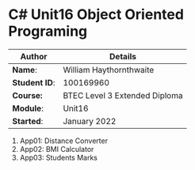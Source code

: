 # C# Unit16 Object Oriented Programing
| Author | Details |
| ---- | ---- |
**Name**: | William Haythornthwaite  |
**Student ID**: | 100169960 |
**Course:** | BTEC Level 3 Extended Diploma |
**Module**: | Unit16     |
**Started**: | January 2022 |    

1. App01: Distance Converter
2. App02: BMI Calculator
3. App03: Students Marks
